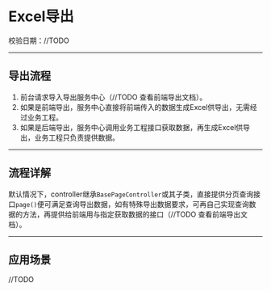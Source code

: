 # Excel导出

校验日期：//TODO

---

## 导出流程

1. 前台请求导入导出服务中心（//TODO 查看前端导出文档）。
2. 如果是前端导出，服务中心直接将前端传入的数据生成Excel供导出，无需经过业务工程。
3. 如果是后端导出，服务中心调用业务工程接口获取数据，再生成Excel供导出，业务工程只负责提供数据。

---

## 流程详解

默认情况下，controller继承`BasePageController`或其子类，直接提供分页查询接口`page()`便可满足查询导出数据，如有特殊导出数据要求，可再自己实现查询数据的方法，再提供给前端用与指定获取数据的接口（//TODO 查看前端导出文档）。

---

## 应用场景

//TODO



